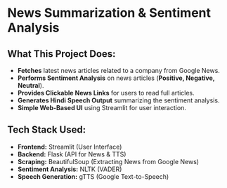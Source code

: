 # News Summarization & Sentiment Analysis 

##  What This Project Does:
- **Fetches** latest news articles related to a company from Google News.  
- **Performs Sentiment Analysis** on news articles (**Positive, Negative, Neutral**).  
- **Provides Clickable News Links** for users to read full articles.  
- **Generates Hindi Speech Output** summarizing the sentiment analysis.  
- **Simple Web-Based UI** using Streamlit for user interaction.  

## Tech Stack Used: 
- **Frontend:** Streamlit (User Interface)  
- **Backend:** Flask (API for News & TTS)  
- **Scraping:** BeautifulSoup (Extracting News from Google News)  
- **Sentiment Analysis:** NLTK (VADER)  
- **Speech Generation:** gTTS (Google Text-to-Speech)  
